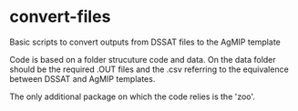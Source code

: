 # convert-files
Basic scripts to convert outputs from DSSAT files to the AgMIP template

Code is based on a folder strucuture code and data. On the data folder should be the required .OUT files and the .csv referring to the equivalence between DSSAT and AgMIP templates.

The only additional package on which the code relies is the 'zoo'.

